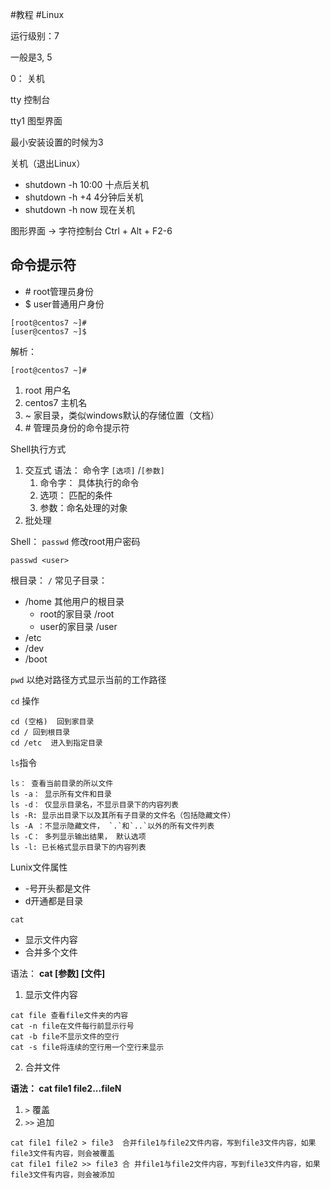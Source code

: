 #教程 #Linux

运行级别：7

一般是3, 5

0： 关机

tty 控制台

tty1 图型界面

最小安装设置的时候为3

关机（退出Linux）

- shutdown -h 10:00 十点后关机
- shutdown -h +4 4分钟后关机
- shutdown -h now 现在关机

图形界面 -> 字符控制台 Ctrl + Alt + F2-6

## 命令提示符

- \# root管理员身份
- $ user普通用户身份

```shell
[root@centos7 ~]# 
[user@centos7 ~]$ 
```

解析：

```shell
[root@centos7 ~]# 
```

1. root 用户名
2. centos7 主机名
3. ~  家目录，类似windows默认的存储位置（文档）
4. \# 管理员身份的命令提示符

Shell执行方式

1. 交互式
   语法： 命令字 `[选项]` /`[参数]`
    1. 命令字： 具体执行的命令
    2. 选项： 匹配的条件
    3. 参数：命名处理的对象
2. 批处理

Shell：
`passwd`  修改root用户密码

```shell
passwd <user>
```

根目录： `/`
常见子目录：

- /home 其他用户的根目录
    - root的家目录 /root
    - user的家目录 /user
- /etc
- /dev
- /boot

`pwd` 以绝对路径方式显示当前的工作路径

`cd` 操作

```
cd (空格)  回到家目录
cd / 回到根目录
cd /etc  进入到指定目录
```

`ls`指令

```
ls： 查看当前目录的所以文件
ls -a： 显示所有文件和目录
ls -d： 仅显示目录名，不显示目录下的内容列表
ls -R: 显示出目录下以及其所有子目录的文件名（包括隐藏文件）
ls -A ：不显示隐藏文件， `.`和`..`以外的所有文件列表
ls -C： 多列显示输出结果， 默认选项
ls -l: 已长格式显示目录下的内容列表
```

Lunix文件属性

- -号开头都是文件
- d开通都是目录

`cat`

- 显示文件内容
- 合并多个文件

语法：
**cat [参数] [文件]**

1. 显示文件内容

```
cat file 查看file文件夹的内容
cat -n file在文件每行前显示行号
cat -b file不显示文件的空行
cat -s file将连续的空行用一个空行来显示
```

2. 合并文件

**语法： cat file1 file2...fileN**

1. `>` 覆盖
2. `>>` 追加

```
cat file1 file2 > file3  合并file1与file2文件内容，写到file3文件内容，如果file3文件有内容，则会被覆盖
cat file1 file2 >> file3 合 并file1与file2文件内容，写到file3文件内容，如果file3文件有内容，则会被添加
```